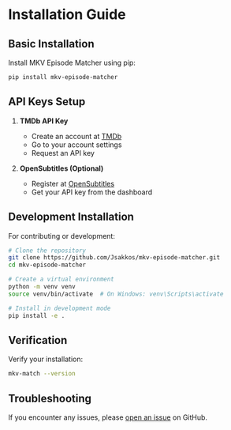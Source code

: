 # Installation Guide

## Basic Installation

Install MKV Episode Matcher using pip:

```bash
pip install mkv-episode-matcher
```

## API Keys Setup

1. **TMDb API Key**
    - Create an account at [TMDb](https://www.themoviedb.org/)
    - Go to your account settings
    - Request an API key

2. **OpenSubtitles (Optional)**
    - Register at [OpenSubtitles](https://www.opensubtitles.com/)
    - Get your API key from the dashboard

## Development Installation

For contributing or development:

```bash
# Clone the repository
git clone https://github.com/Jsakkos/mkv-episode-matcher.git
cd mkv-episode-matcher

# Create a virtual environment
python -m venv venv
source venv/bin/activate  # On Windows: venv\Scripts\activate

# Install in development mode
pip install -e .
```

## Verification

Verify your installation:

```bash
mkv-match --version
```

## Troubleshooting

If you encounter any issues, please [open an issue](https://github.com/Jsakkos/mkv-episode-matcher/issues) on GitHub.

